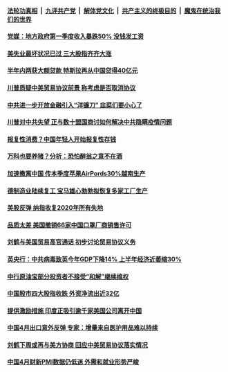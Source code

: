 ####  [法轮功真相](../../../../basic/blob/master/README.md?t=05100131) &nbsp;|&nbsp; [九评共产党](../../../../9ping.md/blob/master/README.md?t=05100131) &nbsp;|&nbsp; [解体党文化](../../../../jtdwh.md/blob/master/README.md?t=05100131)  &nbsp;|&nbsp; [共产主义的终极目的](../../../../gczydzjmd.md/blob/master/README.md?t=05100131) &nbsp;|&nbsp; [魔鬼在统治我们的世界](../../../../mgztzwmdsj.md/blob/master/README.md?t=05100131) 

#### [党媒：地方政府第一季度收入暴跌50% 没钱发工资](../pages/soh7/376792.md?t=05100131) 
#### [美失业最坏状况已过 三大股指齐齐大涨](../pages/soh7/376678.md?t=05100131) 
#### [半年内两获大额贷款 特斯拉再从中国贷得40亿元](../pages/soh7/376666.md?t=05100131) 
#### [川普质疑中美贸易协议前景 称考虑是否取消协议](../pages/soh7/376546.md?t=05100131) 
#### [中共进一步开放金融引入“洋镰刀” 韭菜们要小心了](../pages/soh7/376492.md?t=05100131) 
#### [川普对中共失望 正与数十盟国商讨如何解决中共隐瞒疫情问题](../pages/soh7/376537.md?t=05100131) 
#### [报复性消费？中国年轻人开始报复性存钱](../pages/soh7/376510.md?t=05100131) 
#### [万科也要养猪？分析：恐怕醉翁之意不在酒](../pages/soh7/376516.md?t=05100131) 
#### [加速撤离中国 传本季度苹果AirPords30%越南生产](../pages/soh7/376504.md?t=05100131) 
#### [德制造业陆续复工  宝马雄心勃勃拟恢复多家工厂生产](../pages/soh7/376291.md?t=05100131) 
#### [美股反弹 纳指收复2020年所有失地](../pages/soh7/376297.md?t=05100131) 
#### [品质太差 美国撤销66家中国口罩厂商销售许可](../pages/soh7/376222.md?t=05100131) 
#### [刘鹤与美国贸易高官通话 初步讨论贸易协议义务](../pages/soh7/376225.md?t=05100131) 
#### [英央行：中共病毒致英今年GDP下降14%  上半年经济近萎缩30%](../pages/soh7/376111.md?t=05100131) 
#### [中行原油宝部分投资者不接受“和解”继续维权](../pages/soh7/376066.md?t=05100131) 
#### [中国股市四大股指收跌 外资净流出近32亿](../pages/soh7/376063.md?t=05100131) 
#### [提供激励措施 印度正吸引逾千家美国公司离开中国](../pages/soh7/376057.md?t=05100131) 
#### [中国4月出口意外反弹 专家：增量来自医护用品难以持续 ](../pages/soh7/376060.md?t=05100131) 
#### [刘鹤下周或再与美方协商 回应中美贸易协议落实情况  ](../pages/soh7/376054.md?t=05100131) 
#### [中国4月财新PMI数据仍低迷 外需和就业形势严峻](../pages/soh7/376021.md?t=05100131) 
